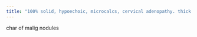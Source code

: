 ```yaml
---
title: "100% solid, hypoechoic, microcalcs, cervical adenopathy. thick peripheral halo"
---
```

char of malig nodules

